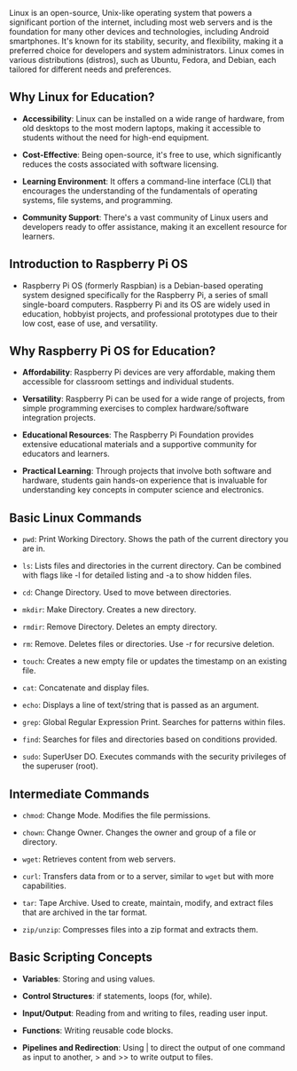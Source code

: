 Linux is an open-source, Unix-like operating system that powers a
significant portion of the internet, including most web servers and is
the foundation for many other devices and technologies, including
Android smartphones. It's known for its stability, security, and
flexibility, making it a preferred choice for developers and system
administrators. Linux comes in various distributions (distros), such as
Ubuntu, Fedora, and Debian, each tailored for different needs and
preferences.

## Why Linux for Education?

-   **Accessibility**: Linux can be installed on a wide range of hardware,
    from old desktops to the most modern laptops, making it accessible
    to students without the need for high-end equipment.

-   **Cost-Effective**: Being open-source, it's free to use, which
    significantly reduces the costs associated with software licensing.

-   **Learning Environment**: It offers a command-line interface (CLI) that
    encourages the understanding of the fundamentals of operating
    systems, file systems, and programming.

-   **Community Support**: There's a vast community of Linux users and
    developers ready to offer assistance, making it an excellent
    resource for learners.

## Introduction to Raspberry Pi OS

-   Raspberry Pi OS (formerly Raspbian) is a Debian-based operating
    system designed specifically for the Raspberry Pi, a series of small
    single-board computers. Raspberry Pi and its OS are widely used in
    education, hobbyist projects, and professional prototypes due to
    their low cost, ease of use, and versatility.

## Why Raspberry Pi OS for Education?

- **Affordability**: Raspberry Pi devices are very affordable, making them
accessible for classroom settings and individual students.

- **Versatility**: Raspberry Pi can be used for a wide range of projects, from
simple programming exercises to complex hardware/software integration
projects.

- **Educational Resources**: The Raspberry Pi Foundation provides extensive
educational materials and a supportive community for educators and
learners.

- **Practical Learning**: Through projects that involve both software and
hardware, students gain hands-on experience that is invaluable for
understanding key concepts in computer science and electronics.

## Basic Linux Commands

-   `pwd`: Print Working Directory. Shows the path of the current
    directory you are in.

-   `ls`: Lists files and directories in the current directory. Can be
    combined with flags like -l for detailed listing and -a to show
    hidden files.

-   `cd`: Change Directory. Used to move between directories.

-   `mkdir`: Make Directory. Creates a new directory.

-   `rmdir`: Remove Directory. Deletes an empty directory.

-   `rm`: Remove. Deletes files or directories. Use -r for recursive
    deletion.

-   `touch`: Creates a new empty file or updates the timestamp on an
    existing file.

-   `cat`: Concatenate and display files.

-   `echo`: Displays a line of text/string that is passed as an argument.

-   `grep`: Global Regular Expression Print. Searches for patterns within
    files.

-   `find`: Searches for files and directories based on conditions
    provided.

-   `sudo`: SuperUser DO. Executes commands with the security privileges
    of the superuser (root).

## Intermediate Commands

-   `chmod`: Change Mode. Modifies the file permissions.

-   `chown`: Change Owner. Changes the owner and group of a file or
    directory.

-   `wget`: Retrieves content from web servers.

-   `curl`: Transfers data from or to a server, similar to `wget` but with
    more capabilities.

-   `tar`: Tape Archive. Used to create, maintain, modify, and extract
    files that are archived in the tar format.

-   `zip/unzip`: Compresses files into a zip format and extracts them.

## Basic Scripting Concepts

-   **Variables**: Storing and using values.

-   **Control Structures**: if statements, loops (for, while).

-   **Input/Output**: Reading from and writing to files, reading user input.

-   **Functions**: Writing reusable code blocks.

-   **Pipelines and Redirection**: Using | to direct the output of one
    command as input to another, &gt; and &gt;&gt; to write output to
    files.

